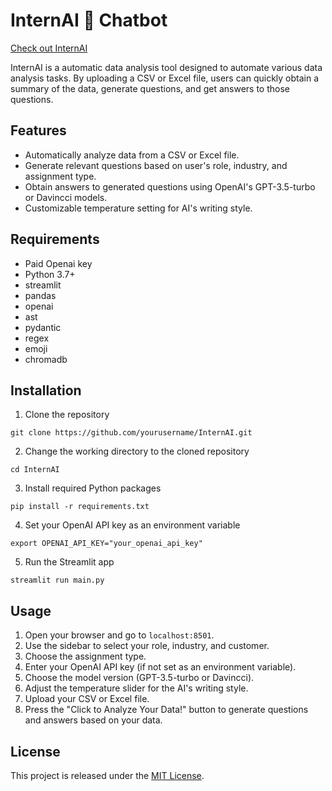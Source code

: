# InternAI 🚀 Chatbot

[Check out InternAI](https://samthedataman-internai-streamlit-app-9lxsm8.streamlit.app/)

InternAI is a automatic data analysis tool designed to automate various data analysis tasks. By uploading a CSV or Excel file, users can quickly obtain a summary of the data, generate questions, and get answers to those questions.

## Features

- Automatically analyze data from a CSV or Excel file.
- Generate relevant questions based on user's role, industry, and assignment type.
- Obtain answers to generated questions using OpenAI's GPT-3.5-turbo or Davincci models.
- Customizable temperature setting for AI's writing style.

## Requirements

- Paid Openai key
- Python 3.7+
- streamlit
- pandas
- openai
- ast
- pydantic
- regex
- emoji
- chromadb

## Installation

1. Clone the repository
```
git clone https://github.com/yourusername/InternAI.git
```

2. Change the working directory to the cloned repository
```
cd InternAI
```

3. Install required Python packages
```
pip install -r requirements.txt
```

4. Set your OpenAI API key as an environment variable
```
export OPENAI_API_KEY="your_openai_api_key"
```

5. Run the Streamlit app
```
streamlit run main.py
```

## Usage

1. Open your browser and go to `localhost:8501`.
2. Use the sidebar to select your role, industry, and customer.
3. Choose the assignment type.
4. Enter your OpenAI API key (if not set as an environment variable).
5. Choose the model version (GPT-3.5-turbo or Davincci).
6. Adjust the temperature slider for the AI's writing style.
7. Upload your CSV or Excel file.
8. Press the "Click to Analyze Your Data!" button to generate questions and answers based on your data.

## License

This project is released under the [MIT License](https://opensource.org/licenses/MIT).
